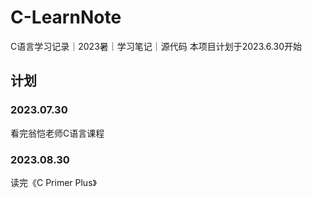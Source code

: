 # C-LearnNote
C语言学习记录｜2023暑｜学习笔记｜源代码
本项目计划于2023.6.30开始

## 计划
### 2023.07.30
看完翁恺老师C语言课程

   

### 2023.08.30
读完《C Primer Plus》